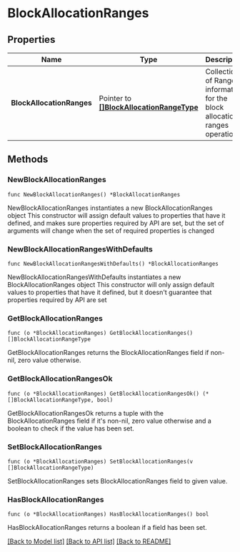 # BlockAllocationRanges

## Properties

Name | Type | Description | Notes
------------ | ------------- | ------------- | -------------
**BlockAllocationRanges** | Pointer to [**[]BlockAllocationRangeType**](BlockAllocationRangeType.md) | Collection of Range information for the block allocation ranges operation. | [optional] 

## Methods

### NewBlockAllocationRanges

`func NewBlockAllocationRanges() *BlockAllocationRanges`

NewBlockAllocationRanges instantiates a new BlockAllocationRanges object
This constructor will assign default values to properties that have it defined,
and makes sure properties required by API are set, but the set of arguments
will change when the set of required properties is changed

### NewBlockAllocationRangesWithDefaults

`func NewBlockAllocationRangesWithDefaults() *BlockAllocationRanges`

NewBlockAllocationRangesWithDefaults instantiates a new BlockAllocationRanges object
This constructor will only assign default values to properties that have it defined,
but it doesn't guarantee that properties required by API are set

### GetBlockAllocationRanges

`func (o *BlockAllocationRanges) GetBlockAllocationRanges() []BlockAllocationRangeType`

GetBlockAllocationRanges returns the BlockAllocationRanges field if non-nil, zero value otherwise.

### GetBlockAllocationRangesOk

`func (o *BlockAllocationRanges) GetBlockAllocationRangesOk() (*[]BlockAllocationRangeType, bool)`

GetBlockAllocationRangesOk returns a tuple with the BlockAllocationRanges field if it's non-nil, zero value otherwise
and a boolean to check if the value has been set.

### SetBlockAllocationRanges

`func (o *BlockAllocationRanges) SetBlockAllocationRanges(v []BlockAllocationRangeType)`

SetBlockAllocationRanges sets BlockAllocationRanges field to given value.

### HasBlockAllocationRanges

`func (o *BlockAllocationRanges) HasBlockAllocationRanges() bool`

HasBlockAllocationRanges returns a boolean if a field has been set.


[[Back to Model list]](../README.md#documentation-for-models) [[Back to API list]](../README.md#documentation-for-api-endpoints) [[Back to README]](../README.md)


